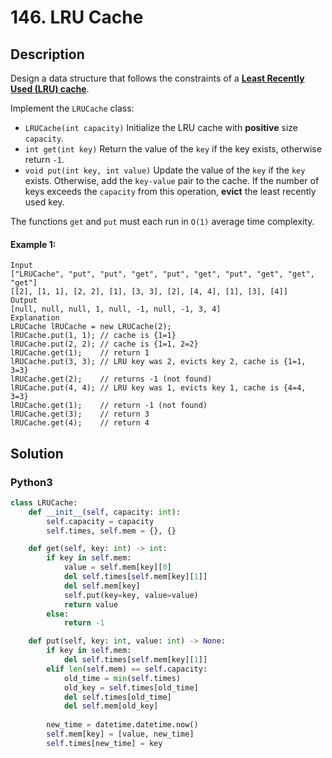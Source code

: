 # 146. LRU Cache

## Description
Design a data structure that follows the constraints of a **[Least Recently Used (LRU) cache](https://en.wikipedia.org/wiki/Cache_replacement_policies#LRU)**.

Implement the `LRUCache` class:

* `LRUCache(int capacity)` Initialize the LRU cache with **positive** size `capacity`.
* `int get(int key)` Return the value of the `key` if the key exists, otherwise return `-1`.
* `void put(int key, int value)` Update the value of the `key` if the `key` exists. Otherwise, add the `key-value` pair to the cache. If the number of keys exceeds the `capacity` from this operation, **evict** the least recently used key.

The functions `get` and `put` must each run in `O(1)` average time complexity.

#### Example 1:
```
Input
["LRUCache", "put", "put", "get", "put", "get", "put", "get", "get", "get"]
[[2], [1, 1], [2, 2], [1], [3, 3], [2], [4, 4], [1], [3], [4]]
Output
[null, null, null, 1, null, -1, null, -1, 3, 4]
Explanation
LRUCache lRUCache = new LRUCache(2);
lRUCache.put(1, 1); // cache is {1=1}
lRUCache.put(2, 2); // cache is {1=1, 2=2}
lRUCache.get(1);    // return 1
lRUCache.put(3, 3); // LRU key was 2, evicts key 2, cache is {1=1, 3=3}
lRUCache.get(2);    // returns -1 (not found)
lRUCache.put(4, 4); // LRU key was 1, evicts key 1, cache is {4=4, 3=3}
lRUCache.get(1);    // return -1 (not found)
lRUCache.get(3);    // return 3
lRUCache.get(4);    // return 4
```


## Solution

### Python3
```python
class LRUCache:
    def __init__(self, capacity: int):
        self.capacity = capacity
        self.times, self.mem = {}, {}

    def get(self, key: int) -> int:
        if key in self.mem:
            value = self.mem[key][0]
            del self.times[self.mem[key][1]]
            del self.mem[key]
            self.put(key=key, value=value)
            return value
        else:
            return -1

    def put(self, key: int, value: int) -> None:
        if key in self.mem:
            del self.times[self.mem[key][1]]
        elif len(self.mem) == self.capacity:
            old_time = min(self.times)
            old_key = self.times[old_time]
            del self.times[old_time]
            del self.mem[old_key]
        
        new_time = datetime.datetime.now() 
        self.mem[key] = [value, new_time]
        self.times[new_time] = key
```